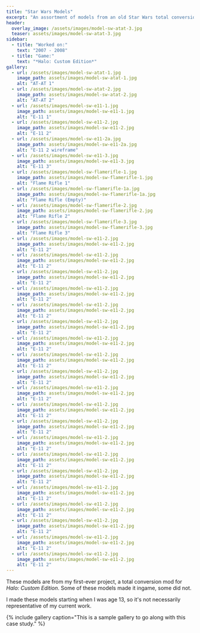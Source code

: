 ```yaml
---
title: "Star Wars Models"
excerpt: "An assortment of models from an old Star Wars total conversion mod I was working on."
header:
  overlay_image: /assets/images/model-sw-atat-3.jpg
  teaser: assets/images/model-sw-atat-3.jpg
sidebar:
  - title: "Worked on:"
    text: "2007 - 2008"
  - title: "Game:"
    text: "*Halo: Custom Edition*"
gallery:
  - url: /assets/images/model-sw-atat-1.jpg
    image_path: assets/images/model-sw-atat-1.jpg
    alt: "AT-AT 1"
  - url: /assets/images/model-sw-atat-2.jpg
    image_path: assets/images/model-sw-atat-2.jpg
    alt: "AT-AT 2"
  - url: /assets/images/model-sw-e11-1.jpg
    image_path: assets/images/model-sw-e11-1.jpg
    alt: "E-11 1"
  - url: /assets/images/model-sw-e11-2.jpg
    image_path: assets/images/model-sw-e11-2.jpg
    alt: "E-11 2"
  - url: /assets/images/model-sw-e11-2a.jpg
    image_path: assets/images/model-sw-e11-2a.jpg
    alt: "E-11 2 wireframe"
  - url: /assets/images/model-sw-e11-3.jpg
    image_path: assets/images/model-sw-e11-3.jpg
    alt: "E-11 3"
  - url: /assets/images/model-sw-flamerifle-1.jpg
    image_path: assets/images/model-sw-flamerifle-1.jpg
    alt: "Flame Rifle 1"
  - url: /assets/images/model-sw-flamerifle-1a.jpg
    image_path: assets/images/model-sw-flamerifle-1a.jpg
    alt: "Flame Rifle (Empty)"
  - url: /assets/images/model-sw-flamerifle-2.jpg
    image_path: assets/images/model-sw-flamerifle-2.jpg
    alt: "Flame Rifle 2"
  - url: /assets/images/model-sw-flamerifle-3.jpg
    image_path: assets/images/model-sw-flamerifle-3.jpg
    alt: "Flame Rifle 3"
  - url: /assets/images/model-sw-e11-2.jpg
    image_path: assets/images/model-sw-e11-2.jpg
    alt: "E-11 2"
  - url: /assets/images/model-sw-e11-2.jpg
    image_path: assets/images/model-sw-e11-2.jpg
    alt: "E-11 2"
  - url: /assets/images/model-sw-e11-2.jpg
    image_path: assets/images/model-sw-e11-2.jpg
    alt: "E-11 2"
  - url: /assets/images/model-sw-e11-2.jpg
    image_path: assets/images/model-sw-e11-2.jpg
    alt: "E-11 2"
  - url: /assets/images/model-sw-e11-2.jpg
    image_path: assets/images/model-sw-e11-2.jpg
    alt: "E-11 2"
  - url: /assets/images/model-sw-e11-2.jpg
    image_path: assets/images/model-sw-e11-2.jpg
    alt: "E-11 2"
  - url: /assets/images/model-sw-e11-2.jpg
    image_path: assets/images/model-sw-e11-2.jpg
    alt: "E-11 2"
  - url: /assets/images/model-sw-e11-2.jpg
    image_path: assets/images/model-sw-e11-2.jpg
    alt: "E-11 2"
  - url: /assets/images/model-sw-e11-2.jpg
    image_path: assets/images/model-sw-e11-2.jpg
    alt: "E-11 2"
  - url: /assets/images/model-sw-e11-2.jpg
    image_path: assets/images/model-sw-e11-2.jpg
    alt: "E-11 2"
  - url: /assets/images/model-sw-e11-2.jpg
    image_path: assets/images/model-sw-e11-2.jpg
    alt: "E-11 2"
  - url: /assets/images/model-sw-e11-2.jpg
    image_path: assets/images/model-sw-e11-2.jpg
    alt: "E-11 2"
  - url: /assets/images/model-sw-e11-2.jpg
    image_path: assets/images/model-sw-e11-2.jpg
    alt: "E-11 2"
  - url: /assets/images/model-sw-e11-2.jpg
    image_path: assets/images/model-sw-e11-2.jpg
    alt: "E-11 2"
  - url: /assets/images/model-sw-e11-2.jpg
    image_path: assets/images/model-sw-e11-2.jpg
    alt: "E-11 2"
  - url: /assets/images/model-sw-e11-2.jpg
    image_path: assets/images/model-sw-e11-2.jpg
    alt: "E-11 2"
  - url: /assets/images/model-sw-e11-2.jpg
    image_path: assets/images/model-sw-e11-2.jpg
    alt: "E-11 2"
  - url: /assets/images/model-sw-e11-2.jpg
    image_path: assets/images/model-sw-e11-2.jpg
    alt: "E-11 2"
  - url: /assets/images/model-sw-e11-2.jpg
    image_path: assets/images/model-sw-e11-2.jpg
    alt: "E-11 2"
  - url: /assets/images/model-sw-e11-2.jpg
    image_path: assets/images/model-sw-e11-2.jpg
    alt: "E-11 2"
---
```


These models are from my first-ever project, a total conversion mod for *Halo: Custom Edition*. Some of these models made it ingame, some did not.

I made these models starting when I was age 13, so it's not necessarily representative of my current work.

{% include gallery caption="This is a sample gallery to go along with this case study." %}


